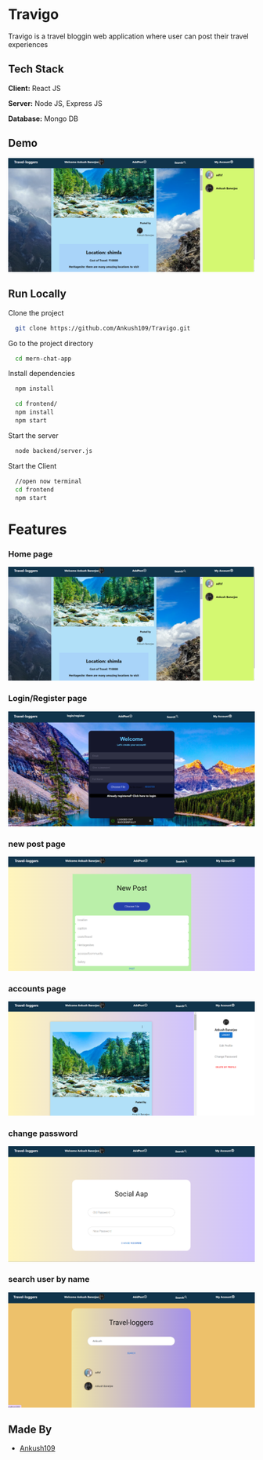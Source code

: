 # Travigo

Travigo is a travel bloggin web application where user can post their travel experiences

## Tech Stack

**Client:** React JS

**Server:** Node JS, Express JS

**Database:** Mongo DB

## Demo

![](https://github.com/Ankush109/Travigo/blob/main/frontend/src/Components/images/Screenshot_20221211_012429.png)

## Run Locally

Clone the project

```bash
  git clone https://github.com/Ankush109/Travigo.git
```

Go to the project directory

```bash
  cd mern-chat-app
```

Install dependencies

```bash
  npm install
```

```bash
  cd frontend/
  npm install
  npm start
```

Start the server

```bash
  node backend/server.js
```

Start the Client

```bash
  //open now terminal
  cd frontend
  npm start
```

# Features

### Home page

![](https://github.com/Ankush109/Travigo/blob/main/frontend/src/Components/images/Screenshot_20221211_012429.png)

### Login/Register page

![](https://github.com/Ankush109/Travigo/blob/main/frontend/src/Components/images/Screenshot_20221211_022410.png)

### new post page

![](https://github.com/Ankush109/Travigo/blob/main/frontend/src/Components/images/Screenshot_20221211_012454.png)

### accounts page

![](https://github.com/Ankush109/Travigo/blob/main/frontend/src/Components/images/Screenshot_20221211_012524.png)

### change password

![](https://github.com/Ankush109/Travigo/blob/main/frontend/src/Components/images/Screenshot_20221211_012538.png)

### search user by name

![](https://github.com/Ankush109/Travigo/blob/main/frontend/src/Components/images/Screenshot_20221211_020216.png)

## Made By

- [Ankush109](https://github.com/Ankush109)
